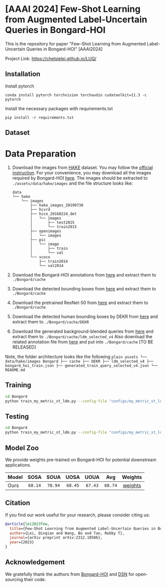 # [AAAI 2024] Few-Shot Learning from Augmented Label-Uncertain Queries in Bongard-HOI
This is the repository for paper "Few-Shot Learning from Augmented Label-Uncertain Queries in Bongard-HOI" [AAAI2024] 

Project Link: https://chelsielei.github.io/LUQ/

## Installation
Install pytorch
```
conda install pytorch torchvision torchaudio cudatoolkit=11.3 -c pytorch
```

Install the necessary packages with requirements.txt
```
pip install -r requirements.txt
```
## Dataset
Data Preparation
===

1. Download the images from [HAKE](http://hake-mvig.cn/) dataset. You may follow the [official instruction](https://github.com/DirtyHarryLYL/HAKE/tree/master/Images#download-images-for-hake). For your convenience, you may download all the images required by Bongard-HOI [here](https://zenodo.org/record/7079175/files/bongard_hoi_images.tar?download=1). The images should be extracted to `./assets/data/hake/images` and the file structure looks like:
    ```plain
    data
    └── hake
        └── images
            ├── hake_images_20190730
            ├── hcvrd
            ├── hico_20160224_det
            │   └── images
            │       ├── test2015
            │       └── train2015
            ├── openimages
            │   └── images
            ├── pic
            │   └── image
            │       ├── train
            │       └── val
            └── vcoco
                ├── train2014
                └── val2014
    ```

2. Download the Bongard-HOI annotations from [here](https://zenodo.org/record/7079175/files/bongard_hoi_annotations.tar?download=1) and extract them to `./Bongard/cache`

3. Download the detected bounding boxes from [here](https://zenodo.org/record/7079175/files/hico_faster_rcnn_R_101_DC5_3x_objectness.pkl?download=1) and extract them to `./Bongard/cache`

4. Download the pretrained ResNet-50 from [here](https://zenodo.org/record/7079175/files/resnet.tar?download=1) and extract them to `./Bongard/cache`

5. Download the detected human bounding boxes by DEKR from [here](https://nusu-my.sharepoint.com/:u:/r/personal/e1100059_u_nus_edu/Documents/LUQ-Bongard/DEKR_det_bongard.pkl?csf=1&web=1&e=Q6bTCv) and extract them to `./Bongard/cache/DEKR`

6. Download the generated background-blended queries from [here]() and extract them to `./Bongard/cache/ldm_selected_v4`
Also download the related annotation file from [here]() and put into `./Bongard/cache`
[TO BE RELEASED]

Note, the folder architecture looks like the following
    ```plain
    assets
    └── data/hake/images
    Bongard
        ├── cache
            ├── DEKR
            ├── ldm_selected_v4
            ├── bongard_hoi_train.json
            ├── generated_train_query_selected_v4.json
        └── README.md
    ```


## Training
```bash
cd Bongard 
python train_my_metric_st_ldm.py --config-file "configs/my_metric_st_ldm.yaml" 
```

## Testing
```bash
cd Bongard 
python train_my_metric_st_ldm.py --config-file "configs/my_metric_st_ldm.yaml"  --test_only --test_model "<path to best_model.pth>"
```

## Model Zoo
We provide weights pre-trained on Bongard-HOI for potential downstream applications. 

|Model|SOSA|SOUA|UOSA|UOUA|Avg|Weights|
|:-|:-:|:-:|:-:|:-:|:-:|:-:|
|Ours|`68.14`| `70.94`| `68.45`| `67.43`|`68.74`|[weights](https://nusu-my.sharepoint.com/:u:/r/personal/e1100059_u_nus_edu/Documents/LUQ-Bongard/Best_LUQ_Bongard.pth?csf=1&web=1&e=TUq6Zc)|



## Citation

If you find our work useful for your research, please consider citing us:

```bibtex
@article{lei2023few,
  title={Few-Shot Learning from Augmented Label-Uncertain Queries in Bongard-HOI},
  author={Lei, Qinqian and Wang, Bo and Tan, Robby T},
  journal={arXiv preprint arXiv:2312.10586},
  year={2023}
}
```

## Acknowledgement
We gratefully thank the authors from [Bongard-HOI](https://github.com/NVlabs/Bongard-HOI/tree/master) and [DSN](https://github.com/chrysts/dsn_fewshot) for open-sourcing their code.
